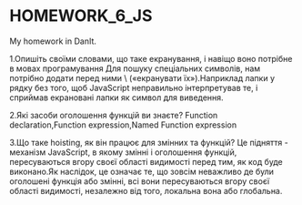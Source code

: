 # HOMEWORK_6_JS
My homework in DanIt.

1.Опишіть своїми словами, що таке екранування, і навіщо воно потрібне в мовах програмування
Для пошуку спеціальних символів, нам потрібно додати перед ними \ («екранувати їх»).Наприклад лапки у рядку без того, щоб JavaScript неправильно інтерпретував те, і сприймав екрановані лапки як символ для виведення.

2.Які засоби оголошення функцій ви знаєте?
Function declaration,Function expression,Named Function expression

3.Що таке hoisting, як він працює для змінних та функцій?
Це підняття  -  механізм JavaScript, в якому змінні і оголошення функцій, пересуваються вгору своєї області видимості перед тим, як код буде виконано.Як наслідок, це означає те, що зовсім неважливо де були оголошені функція або змінні, всі вони пересуваються вгору своєї області видимості, незалежно від того, локальна вона або глобальна.